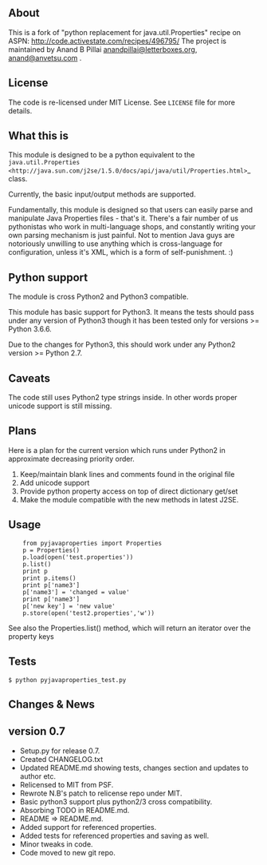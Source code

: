 ## About

This is a fork of "python replacement for java.util.Properties" recipe on ASPN: <http://code.activestate.com/recipes/496795/> 
The project is maintained by Anand B Pillai <anandpillai@letterboxes.org>, <anand@anvetsu.com> .

## License

The code is re-licensed under MIT License. See `LICENSE` file for more details.

## What this is

This module is designed to be a python equivalent to the `java.util.Properties <http://java.sun.com/j2se/1.5.0/docs/api/java/util/Properties.html>`_ class. 

Currently, the basic input/output methods are supported.

Fundamentally, this module is designed so that users can easily parse and manipulate Java Properties files - that's it. There's a fair number of us pythonistas who work in multi-language shops, and constantly writing your own parsing mechanism is just painful. Not to mention Java guys are notoriously unwilling to use anything which is cross-language for configuration, unless it's XML, which is a form of self-punishment. :)

## Python support

The module is cross Python2 and Python3 compatible.

This module has basic support for Python3. It means the tests should pass under any version of Python3 though it has been tested only for versions >= Python 3.6.6.

Due to the changes for Python3, this should work under any Python2 version >= Python 2.7.

## Caveats

The code still uses Python2 type strings inside. In other words proper unicode support is still missing.

## Plans

Here is a plan for the current version which runs under Python2 in approximate decreasing priority order.

1. Keep/maintain blank lines and comments found in the original file
2. Add unicode support
3. Provide python property access on top of direct dictionary get/set
4. Make the module compatible with the new methods in latest J2SE.

## Usage

```
    from pyjavaproperties import Properties
    p = Properties()
    p.load(open('test.properties'))
    p.list()
    print p
    print p.items()
    print p['name3']
    p['name3'] = 'changed = value'
    print p['name3']    
    p['new key'] = 'new value'
    p.store(open('test2.properties','w'))
```

See also the Properties.list() method, which will return an iterator over the property keys

## Tests

    $ python pyjavaproperties_test.py
    
## Changes & News

version 0.7
-----------
- Setup.py for release 0.7. 
- Created CHANGELOG.txt 
- Updated README.md showing tests, changes section and updates to author
  etc. 
- Relicensed to MIT from PSF.
- Rewrote N.B's patch to relicense repo under MIT.
- Basic python3 support plus python2/3 cross compatibility.
- Absorbing TODO in README.md.
- README => README.md. 
- Added support for referenced properties. 
- Added tests for referenced properties and saving as well.
- Minor tweaks in code. 
- Code moved to new git repo.

